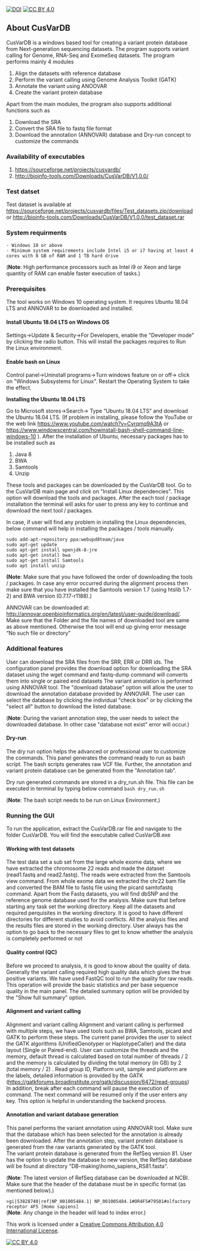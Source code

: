 [![DOI](https://zenodo.org/badge/DOI/10.5281/zenodo.3780645.svg)](https://doi.org/10.5281/zenodo.3780644)  [![CC BY 4.0][cc-by-shield]][cc-by] 

## About CusVarDB
CusVarDB is a windows based tool for creating a variant protein database from Next-generation sequencing datasets. The program supports variant calling for Genome, RNA-Seq and ExomeSeq datasets. The program performs mainly 4 modules 
1. Align the datasets with reference database 
2. Perform the variant calling using Genome Analysis Toolkit (GATK) 
3. Annotate the variant using ANOOVAR  
4. Create the variant protein database 

Apart from the main modules, the program also supports additional functions such as 
1. Download the SRA 
2. Convert the SRA file to fastq file format 
3. Download the annotation (ANNOVAR) database and Dry-run concept to customize the commands

### Availability of executables
1. https://sourceforge.net/projects/cusvardb/
2. http://bioinfo-tools.com/Downloads/CusVarDB/V1.0.0/

### Test datset
Test dataset is available at https://sourceforge.net/projects/cusvardb/files/Test_datasets.zip/download or http://bioinfo-tools.com/Downloads/CusVarDB/V1.0.0/test_dataset.rar
### System requirments
	- Windows 10 or above
	- Minimum system requirements include Intel i5 or i7 having at least 4 cores with 8 GB of RAM and 1 TB hard drive  
(**Note**: High performance processors such as Intel i9 or Xeon and large quantity of RAM can enable faster execution of tasks.)

### Prerequisites
 
The tool works on Windows 10 operating system. It requires Ubuntu 18.04 LTS and ANNOVAR to be downloaded and installed.

#### Install Ubuntu 18.04 LTS on Windows OS 

Settings->Update & Security->For Developers, enable the "Developer mode" by clicking the radio button. This will install the packages requires to Run the Linux environment.

#### Enable bash on Linux
 
Control panel->Uninstall programs->Turn windows feature on or off-> click on "Windows Subsystems for Linux". Restart the Operating System to take the effect. 

**Installing the Ubuntu 18.04 LTS**

Go to Microsoft stores->Search-> 
Type “Ubuntu 18.04 LTS” and download the Ubuntu 18.04 LTS. 
(If problem in installing, please follow the YouTube or the web link https://www.youtube.com/watch?v=Cvrqmq9A3tA  or https://www.windowscentral.com/howinstall-bash-shell-command-line-windows-10 ). After the installation of Ubuntu, necessary packages has to be installed such as  
1. Java 8 
2. BWA 
3. Samtools 
4. Unzip 

These tools and packages can be downloaded by the CusVarDB tool. Go to the CusVarDB main page and click on "Install Linux dependencies". This option will download the tools and packages. After the each tool / package installation the terminal will asks for user to press any key to continue and download the next tool / packages.  

In case, if user will find any problem in installing the Linux dependencies, below command will help in installing the packages / tools manually. 
```
sudo add-apt-repository ppa:webupd8team/java 
sudo apt-get update 
sudo apt-get install openjdk-8-jre 
sudo apt-get install bwa 
sudo apt-get install Samtools 
sudo apt install unzip 
```

**(Note**: Make sure that you have followed the order of downloading the tools / packages. In case any error occurred during the alignment process then make sure that you have installed the Samtools version 1.7 (using htslib 1.7-2) and BWA version (0.7.17-r1188).)
 
ANNOVAR can be downloaded at: http://annovar.openbioinformatics.org/en/latest/user-guide/download/. Make sure that the Folder and the file names of downloaded tool are same as above mentioned. Otherwise the tool will end up giving error message “No such file or directory”

### Additional features 
User can download the SRA files from the SRR, ERR or DRR ids. The configuration panel provides the download option for downloading the SRA dataset using the wget command and fastq-dump command will converts them into single or paired end datasets
The variant annotation is performed using ANNOVAR tool. The "download database" option will allow the user to download the annotation database provided by ANNOVAR. The user can select the database by clicking the individual "check box" or by clicking the "select all" button to download the listed database.
   
(**Note**: During the variant annotation step, the user needs to select the downloaded database. In other case "database not exist" error will occur.) 

#### Dry-run 
The dry run option helps the advanced or professional user to customize the commands. This panel generates the command ready to run as bash script. The bash scripts generates raw VCF file. Further, the annotation and variant protein database can be generated from the "Annotation tab". 

Dry run generated commands are stored in a dry_run.sh file. This file can be executed in terminal by typing below command 
```bash dry_run.sh```

(**Note**: The bash script needs to be run on Linux Environment.)

### Running the GUI 
To run the application, extract the CusVarDB.rar file and navigate to the folder CusVarDB. You will find the executable called CusVarDB.exe
#### Working with test datasets 
The test data set a sub set from the large whole exome data, where we have extracted the chromosome 22 reads and made the dataset (read1.fastq and read2.fastq).  The reads were extracted from the Samtools view command. From whole exome data we extracted the chr22 bam file and converted the BAM file to fastq file using the picard samtofastq command. Apart from the Fastq datasets, you will find dbSNP and the reference genome database used for the analysis. 
Make sure that before starting any task set the working directory. Keep all the datasets and required perquisites in the working directory.  It is good to have different directories for different studies to avoid conflicts. All the analysis files and the results files are stored in the working directory. User always has the option to go back to the necessary files to get to know whether the analysis is completely performed or not

#### Quality control (QC) 
Before we proceed to analysis, it is good to know about the quality of data. Generally the variant calling required high quality data which gives the true positive variants. We have used FastQC tool to run the quality for raw reads. This operation will provide the basic statistics and per base sequence quality in the main panel. The detailed summary option will be provided by the "Show full summary" option. 

#### Alignment and variant calling
Alignment and variant calling Alignment and variant calling is performed with multiple steps, we have used tools such as BWA, Samtools, picard and GATK to perform these steps. The current panel provides the user to select the GATK algorithms (UnifiedGenotyper or HaplotypeCaller) and the data layout (Single or Paired-end). User can customize the threads and the memory, default thread is calculated based on total number of threads / 2 and the memory is calculated by dividing the total memory (in GB) by 2 (total memory / 2) . Read group ID, Platform unit, sample and platform are the labels, detailed information is provided by the GATK (https://gatkforums.broadinstitute.org/gatk/discussion/6472/read-groups) In addition, break after each command will pause the execution of command. The next command will be resumed only if the user enters any key. This option is helpful in understanding the backend process.
 
#### Annotation and variant database generation 
This panel performs the variant annotation using ANNOVAR tool. Make sure that the database which has been selected for the annotation is already been downloaded. After the annotation step, variant protein database is generated from the raw variants generated by the GATK tool.  
The variant protein database is generated from the RefSeq version 81. User has the option to update the database to new version, the RefSeq database will be found at directory "DB-making\homo_sapiens_RS81.fasta".

(**Note**: The latest version of RefSeq database can be downloaded at NCBI. Make sure that the header of the database must be in specific format (as mentioned below).)

```>gi|53828740|ref|NP_001005484.1| NP_001005484.1#OR4F5#79501#olfactory receptor 4F5 [Homo sapiens]```  
(**Note**: Any change in the header will lead to index error.)


This work is licensed under a [Creative Commons Attribution 4.0 International
License][cc-by].

[![CC BY 4.0][cc-by-image]][cc-by]

[cc-by]: http://creativecommons.org/licenses/by/4.0/
[cc-by-image]: https://i.creativecommons.org/l/by/4.0/88x31.png
[cc-by-shield]: https://img.shields.io/badge/License-CC%20BY%204.0-lightgrey.svg


